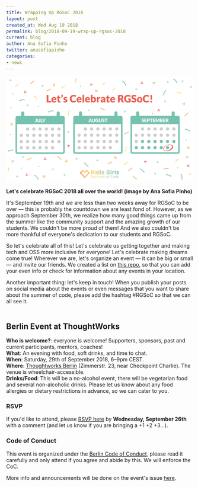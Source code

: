 ```yaml
---
title: Wrapping Up RGSoC 2018
layout: post
created_at: Wed Aug 19 2018
permalink: blog/2018-09-19-wrap-up-rgsoc-2018
current: blog
author: Ana Sofia Pinho
twitter: anasofiapinho
categories:
- news
---
```


![Let's celebrate RGSoC 2018 all over the world!](/img/blog/2018/2018-09-19-rgsoc-2018-wrap-up-event_calendar-celebrate.png)
<div class="image-credits"><b>Let's celebrate RGSoC 2018 all over the world! (image by Ana Sofia Pinho)</b></div>

It's September 19th and we are less than two weeks away for RGSoC to be over — this is probably the countdown we are least fond of. However, as we approach September 30th, we realize how many good things came up from the summer like the community support and the amazing growth of our students. We couldn't be more proud of them! And we also couldn't be more thankful of everyone's dedication to our students and RGSoC.

So let's celebrate all of this! Let's celebrate us getting together and making tech and OSS more inclusive for everyone! Let's celebrate making dreams come true! Wherever we are, let's organize an event — it can be big or small — and invite our friends. We created a list on [this repo](https://github.com/rails-girls-summer-of-code/announcements), so that you can add your even info or check for information about any events in your location.

Another important thing: let's keep in touch! When you publish your posts on social media about the events or even messages that you want to share about the summer of code, please add the hashtag #RGSoC so that we can all see it.
<br>
<br>

## Berlin Event at ThoughtWorks

**Who is welcome?**: everyone is welcome! Supporters, sponsors, past and current participants, mentors, coaches! <br>
**What**: An evening with food, soft drinks, and time to chat. <br>
**When**: Saturday, 29th of September 2018, 6–9pm CEST. <br>
**Where**: [Thoughtworks Berlin](https://www.thoughtworks.com/locations/berlin) (Zimmerstr. 23, near Checkpoint Charlie). The venue is wheelchair-accessible.  <br>
**Drinks/Food**: This will be a no-alcohol event, there will be vegetarian food and several non-alcoholic drinks. Please let us know about any food allergies or dietary restrictions in advance, so we can cater to you.  <br>

### RSVP
If you'd like to attend, please [RSVP here](https://github.com/rails-girls-summer-of-code/announcements/issues/23) by **Wednesday, September 26th** with a comment (and let us know if you are bringing a +1 +2 +3...).

### Code of Conduct
This event is organized under the [Berlin Code of Conduct](http://berlincodeofconduct.org/), please read it carefully and only attend if you agree and abide by this. We will enforce the CoC.

More info and announcements will be done on the event's issue [here](https://github.com/rails-girls-summer-of-code/announcements/issues/23).

